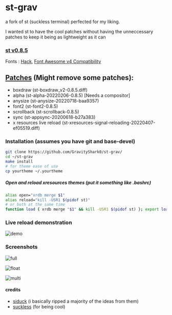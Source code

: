 # st-grav
a fork of st (suckless terminal) perfected for my liking.

I wanted st to have the cool patches without having the unneccessary patches to keep it being as lightweight as it can

### [st v0.8.5](https://st.suckless.org/)

Fonts : [Hack](https://github.com/source-foundry/Hack), [Font Awesome v4 Compatibility](https://fontawesome.com/)

## [Patches](https://st.suckless.org/patches/) (Might remove some patches):
- boxdraw (st-boxdraw_v2-0.8.5.diff)
- alpha (st-alpha-20220206-0.8.5) [Needs a compositor]
- anysize (st-anysize-20220718-baa9357)
- font2 (st-font2-0.8.5)
- scrollback  (st-scrollback-0.8.5)
- sync  (st-appsync-20200618-b27a383)
- x resources live reload (st-xresources-signal-reloading-20220407-ef05519.diff)

### Installation (assumes you have git and base-devel)
```bash
git clone https://github.com/GravityShark0/st-grav/
cd ~/st-grav
make install
# for theme ease of use
cp yourtheme ~/.yourtheme
```
##### Open and reload xresources themes (put it something like .bashrc)
```bash
alias open="xrdb merge $1"
alias reload="kill -USR1 $(pidof st)"
# or both at the same time
function load { xrdb merge "$1" && kill -USR1 $(pidof st) }; export load
```
### Live reload demonstration
![demo](https://media1.tenor.com/images/3626897a0e57162257785622b8a3e61e/tenor.gif?itemid=26772972)
### Screenshots 

![full](https://i.postimg.cc/dLKc9sFb/full.png)

![float](https://i.postimg.cc/0Ns9Yf2z/single.png)

![multi](https://i.postimg.cc/wTnqvzCc/multi.png)

#### credits
- [siduck](https://github.com/siduck/st) (i basically ripped a majority of the ideas from them)
- [suckless](st.suckless.org) (for being cool)
